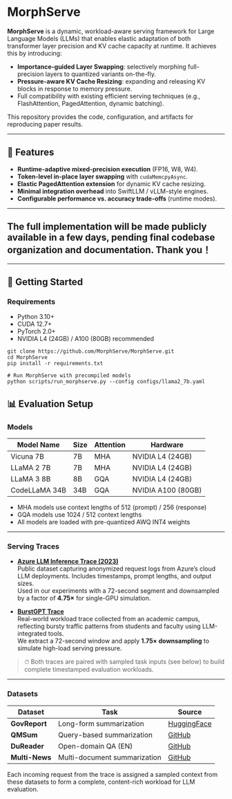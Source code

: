 # MorphServe

**MorphServe** is a dynamic, workload-aware serving framework for Large Language Models (LLMs) that enables elastic adaptation of both transformer layer precision and KV cache capacity at runtime. It achieves this by introducing:

- **Importance-guided Layer Swapping**: selectively morphing full-precision layers to quantized variants on-the-fly.
- **Pressure-aware KV Cache Resizing**: expanding and releasing KV blocks in response to memory pressure.
- Full compatibility with existing efficient serving techniques (e.g., FlashAttention, PagedAttention, dynamic batching).

This repository provides the code, configuration, and artifacts for reproducing paper results. 


---

## 🔧 Features

- **Runtime-adaptive mixed-precision execution** (FP16, W8, W4).
- **Token-level in-place layer swapping** with `cudaMemcpyAsync`.
- **Elastic PagedAttention extension** for dynamic KV cache resizing.
- **Minimal integration overhead** into SwiftLLM / vLLM-style engines.
- **Configurable performance vs. accuracy trade-offs** (runtime modes).

---

## The full implementation will be made publicly available in a few days, pending final codebase organization and documentation. Thank you！

---

## 🚀 Getting Started

### Requirements

- Python 3.10+
- CUDA 12.7+
- PyTorch 2.0+
- NVIDIA L4 (24GB) / A100 (80GB) recommended
  
```
git clone https://github.com/MorphServe/MorphServe.git
cd MorphServe
pip install -r requirements.txt

# Run MorphServe with precompiled models
python scripts/run_morphserve.py --config configs/llama2_7b.yaml
```

## 📊 Evaluation Setup

### Models

| Model Name       | Size | Attention | Hardware           |
|------------------|------|-----------|--------------------|
| Vicuna 7B        | 7B   | MHA       | NVIDIA L4 (24GB)   |
| LLaMA 2 7B       | 7B   | MHA       | NVIDIA L4 (24GB)   |
| LLaMA 3 8B       | 8B   | GQA       | NVIDIA L4 (24GB)   |
| CodeLLaMA 34B    | 34B  | GQA       | NVIDIA A100 (80GB) |

- MHA models use context lengths of 512 (prompt) / 256 (response)
- GQA models use 1024 / 512 context lengths
- All models are loaded with pre-quantized AWQ INT4 weights

---

### Serving Traces

- **[Azure LLM Inference Trace (2023)](https://github.com/Azure/AzurePublicDataset/blob/master/AzureLLMInferenceDataset2023.md)**  
  Public dataset capturing anonymized request logs from Azure’s cloud LLM deployments. Includes timestamps, prompt lengths, and output sizes.  
  Used in our experiments with a 72-second segment and downsampled by a factor of **4.75×** for single-GPU simulation.

- **[BurstGPT Trace](https://github.com/HPMLL/BurstGPT)**  
  Real-world workload trace collected from an academic campus, reflecting bursty traffic patterns from students and faculty using LLM-integrated tools.  
  We extract a 72-second window and apply **1.75× downsampling** to simulate high-load serving pressure.

> ⏱ Both traces are paired with sampled task inputs (see below) to build complete timestamped evaluation workloads.

---

### Datasets

| Dataset     | Task                        | Source                                                                 |
|-------------|-----------------------------|------------------------------------------------------------------------|
| **GovReport** | Long-form summarization     | [HuggingFace](https://huggingface.co/datasets/launch/gov_report)       |
| **QMSum**     | Query-based summarization   | [GitHub](https://github.com/Yale-LILY/QMSum)                           |
| **DuReader**  | Open-domain QA (EN)         | [GitHub](https://github.com/baidu/DuReader)                            |
| **Multi-News**| Multi-document summarization| [GitHub](https://github.com/Alex-Fabbri/Multi-News)                    |

Each incoming request from the trace is assigned a sampled context from these datasets to form a complete, content-rich workload for LLM evaluation.


